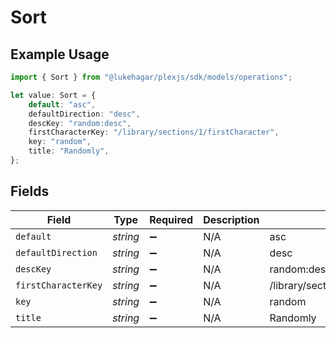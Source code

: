 # Sort

## Example Usage

```typescript
import { Sort } from "@lukehagar/plexjs/sdk/models/operations";

let value: Sort = {
    default: "asc",
    defaultDirection: "desc",
    descKey: "random:desc",
    firstCharacterKey: "/library/sections/1/firstCharacter",
    key: "random",
    title: "Randomly",
};
```

## Fields

| Field                              | Type                               | Required                           | Description                        | Example                            |
| ---------------------------------- | ---------------------------------- | ---------------------------------- | ---------------------------------- | ---------------------------------- |
| `default`                          | *string*                           | :heavy_minus_sign:                 | N/A                                | asc                                |
| `defaultDirection`                 | *string*                           | :heavy_minus_sign:                 | N/A                                | desc                               |
| `descKey`                          | *string*                           | :heavy_minus_sign:                 | N/A                                | random:desc                        |
| `firstCharacterKey`                | *string*                           | :heavy_minus_sign:                 | N/A                                | /library/sections/1/firstCharacter |
| `key`                              | *string*                           | :heavy_minus_sign:                 | N/A                                | random                             |
| `title`                            | *string*                           | :heavy_minus_sign:                 | N/A                                | Randomly                           |